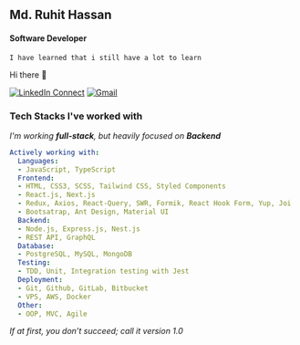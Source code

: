 ## Md. Ruhit Hassan

#### Software Developer

`I have learned that i still have a lot to learn`

Hi there 👋 

[![LinkedIn Connect](https://img.shields.io/badge/%20-Connect-black?color=222244&labelColor=000000&logo=linkedin&logoColor=f5f7fe)](https://www.linkedin.com/in/ruhit-hassan/)
[![Gmail](https://img.shields.io/badge/%20-Send%20Mail-black?color=222244&labelColor=000000&logo=gmail&logoColor=f5f7fe)](mailto:ruhithassan10@gmail.com?subject=From%20GitHub&&body=Hi)

### Tech Stacks I've worked with

_I'm working **full-stack**, but heavily focused on **Backend**_

```yaml
Actively working with:
  Languages:
  - JavaScript, TypeScript
  Frontend:
  - HTML, CSS3, SCSS, Tailwind CSS, Styled Components
  - React.js, Next.js
  - Redux, Axios, React-Query, SWR, Formik, React Hook Form, Yup, Joi
  - Bootsatrap, Ant Design, Material UI 
  Backend:
  - Node.js, Express.js, Nest.js
  - REST API, GraphQL
  Database:
  - PostgreSQL, MySQL, MongoDB
  Testing:
  - TDD, Unit, Integration testing with Jest
  Deployment: 
  - Git, Github, GitLab, Bitbucket
  - VPS, AWS, Docker
  Other:
  - OOP, MVC, Agile
```

*If at first, you don’t succeed; call it version 1.0*
